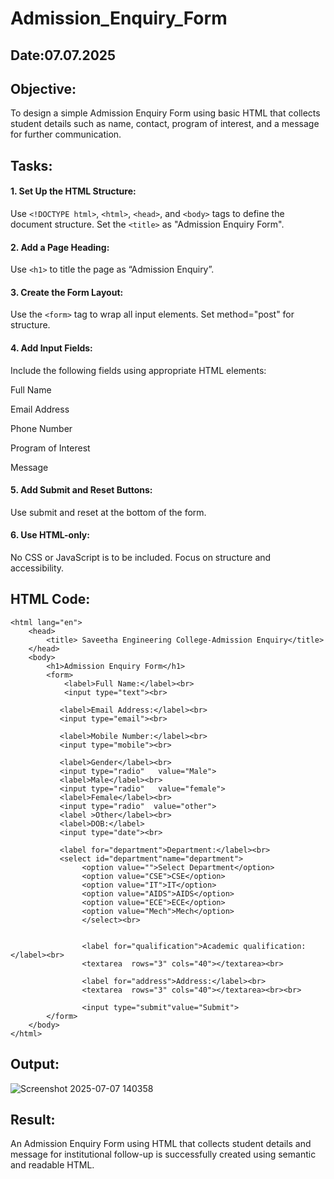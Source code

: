 # Admission_Enquiry_Form
## Date:07.07.2025

## Objective:
To design a simple Admission Enquiry Form using basic HTML that collects student details such as name, contact, program of interest, and a message for further communication.

## Tasks:
#### 1. Set Up the HTML Structure:
Use ```<!DOCTYPE html>```, ```<html>```, ```<head>```, and ```<body>``` tags to define the document structure.
Set the ```<title>``` as "Admission Enquiry Form".

#### 2. Add a Page Heading:
Use ```<h1>``` to title the page as “Admission Enquiry”.

#### 3. Create the Form Layout:
Use the ```<form>``` tag to wrap all input elements. Set method="post" for structure.

#### 4. Add Input Fields:
Include the following fields using appropriate HTML elements:

Full Name

Email Address

Phone Number 

Program of Interest 

Message

#### 5. Add Submit and Reset Buttons:
Use submit and reset at the bottom of the form.

#### 6. Use HTML-only:
No CSS or JavaScript is to be included. Focus on structure and accessibility.

## HTML Code:
```
<html lang="en">
    <head>
        <title> Saveetha Engineering College-Admission Enquiry</title>
    </head>
    <body>
        <h1>Admission Enquiry Form</h1>
        <form>
            <label>Full Name:</label><br>
            <input type="text"><br>

           <label>Email Address:</label><br>
           <input type="email"><br>

           <label>Mobile Number:</label><br>
           <input type="mobile"><br>

           <label>Gender</label><br>
           <input type="radio"   value="Male">
           <label>Male</label><br>
           <input type="radio"   value="female">
           <label>Female</label><br>
           <input type="radio"  value="other">
           <label >Other</label><br>
           <label>DOB:</label>
           <input type="date"><br>

           <label for="department">Department:</label><br>
           <select id="department"name="department">
                <option value="">Select Department</option>
                <option value="CSE">CSE</option>
                <option value="IT">IT</option>
                <option value="AIDS">AIDS</option>
                <option value="ECE">ECE</option>
                <option value="Mech">Mech</option>
                </select><br>


                <label for="qualification">Academic qualification:</label><br>
                <textarea  rows="3" cols="40"></textarea><br>
                
                <label for="address">Address:</label><br>
                <textarea  rows="3" cols="40"></textarea><br><br>

                <input type="submit"value="Submit">
        </form>
    </body>
</html>
```
## Output:
![Screenshot 2025-07-07 140358](https://github.com/user-attachments/assets/7a015493-7ec8-443a-b338-dc0bdb0e01ac)

## Result:
An Admission Enquiry Form using HTML that collects student details and message for institutional follow-up is successfully created using semantic and readable HTML.
